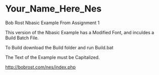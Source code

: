 # Your_Name_Here_Nes
Bob Rost Nbasic Example From Assignment 1

This version of the Nbasic Example has a Modified Font, and inculdes a Build Batch File.

To Build download the Build folder and run Build.bat

The Text of the Example must be Capitalized.

http://bobrost.com/nes/index.php
